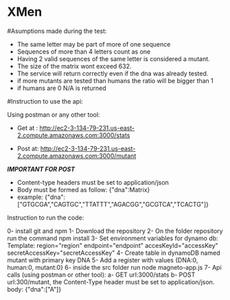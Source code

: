 # XMen

#Asumptions made during the test:

- The same letter may be part of more of one sequence
- Sequences of more than 4 letters count as one
- Having 2 valid sequences of the same letter is considered a mutant.
- The size of the matrix wont exceed 632.
- The service will return correctly even if the dna was already tested.
- if more mutants are tested than humans the ratio will be bigger than 1
- if humans are 0 N/A is returned

#Instruction to use the api:

Using postman or any other tool:
- Get at : http://ec2-3-134-79-231.us-east-2.compute.amazonaws.com:3000/stats

- Post at: http://ec2-3-134-79-231.us-east-2.compute.amazonaws.com:3000/mutant

***IMPORTANT FOR POST*** 

- Content-type headers must be set to application/json
- Body must be formed as follow: {"dna":Matrix}
- example: {"dna":["GTGCGA","CAGTGC","TTATTT","AGACGG","GCGTCA","TCACTG"]}


Instruction to run the code:

0- install git and npm
1- Download the repository
2- On the folder repository run the command npm install
3- Set environment variables for dynamo db:
Template:
region="region"
endpoint="endpoint"
accesKeyId="accessKey"
secretAccessKey="secretAccessKey"
4- Create table in dynamoDB named mutant with primary key DNA
5- Add a register with values {DNA:0, human:0, mutant:0}
6- inside the src folder run node magneto-app.js
7- Api calls (using postman or other tool):
	a- GET url:3000/stats
	b- POST url:300/mutant, the Content-Type header must be set to application/json. body: {"dna":["A"]}
